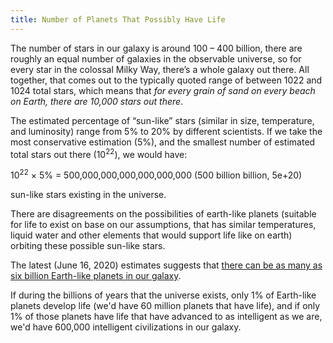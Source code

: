 ```yaml
---
title: Number of Planets That Possibly Have Life
---
```


<!-- !NEED EDIT! -->

The number of stars in our galaxy is around 100 – 400 billion, there are roughly an equal number of galaxies in the observable universe, so for every star in the colossal Milky Way, there’s a whole galaxy out there. All together, that comes out to the typically quoted range of between 1022 and 1024 total stars, which means that *for every grain of sand on every beach on Earth, there are 10,000 stars out there*.

The estimated percentage of “sun-like” stars (similar in size, temperature, and luminosity) range from 5% to 20% by different scientists. If we take the most conservative estimation (5%), and the smallest number of estimated total stars out there (10<sup>22</sup>), we would have:

10<sup>22</sup> × 5% = 500,000,000,000,000,000,000 (500 billion billion, 5e+20)

sun-like stars existing in the universe.

There are disagreements on the possibilities of earth-like planets (suitable for life to exist on base on our assumptions, that has similar temperatures, liquid water and other elements that would support life like on earth) orbiting these possible sun-like stars.

The latest (June 16, 2020) estimates suggests that [there can be as many as six billion Earth-like planets in our galaxy](https://www.sciencedaily.com/releases/2020/06/200616100831.htm).

If during the billions of years that the universe exists, only 1% of Earth-like planets develop life (we'd have 60 million planets that have life), and if only 1% of those planets have life that have advanced to as intelligent as we are, we'd have 600,000 intelligent civilizations in our galaxy.